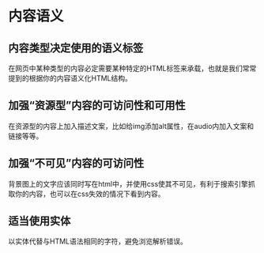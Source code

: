 # 内容语义

##	内容类型决定使用的语义标签

在网页中某种类型的内容必定需要某种特定的HTML标签来承载，也就是我们常常提到的根据你的内容语义化HTML结构。

##	加强“资源型”内容的可访问性和可用性

在资源型的内容上加入描述文案，比如给img添加alt属性，在audio内加入文案和链接等等。

##	加强“不可见”内容的可访问性

背景图上的文字应该同时写在html中，并使用css使其不可见，有利于搜索引擎抓取你的内容，也可以在css失效的情况下看到内容。

##	适当使用实体

以实体代替与HTML语法相同的字符，避免浏览解析错误。
